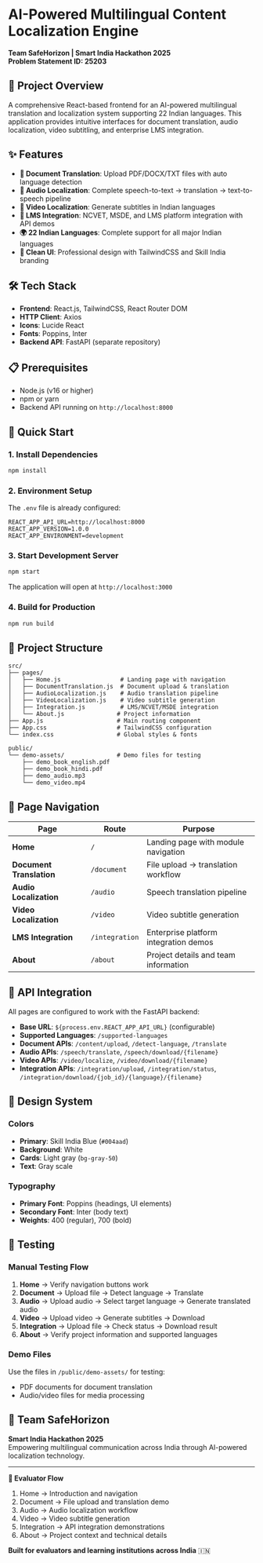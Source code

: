 # AI-Powered Multilingual Content Localization Engine

**Team SafeHorizon | Smart India Hackathon 2025**  
**Problem Statement ID: 25203**

## 🚀 Project Overview

A comprehensive React-based frontend for an AI-powered multilingual translation and localization system supporting 22 Indian languages. This application provides intuitive interfaces for document translation, audio localization, video subtitling, and enterprise LMS integration.

## ✨ Features

- **📄 Document Translation**: Upload PDF/DOCX/TXT files with auto language detection
- **🎵 Audio Localization**: Complete speech-to-text → translation → text-to-speech pipeline
- **🎥 Video Localization**: Generate subtitles in Indian languages
- **🏢 LMS Integration**: NCVET, MSDE, and LMS platform integration with API demos
- **🌍 22 Indian Languages**: Complete support for all major Indian languages
- **🎨 Clean UI**: Professional design with TailwindCSS and Skill India branding

## 🛠️ Tech Stack

- **Frontend**: React.js, TailwindCSS, React Router DOM
- **HTTP Client**: Axios
- **Icons**: Lucide React
- **Fonts**: Poppins, Inter
- **Backend API**: FastAPI (separate repository)

## 📋 Prerequisites

- Node.js (v16 or higher)
- npm or yarn
- Backend API running on `http://localhost:8000`

## 🚀 Quick Start

### 1. Install Dependencies
```bash
npm install
```

### 2. Environment Setup
The `.env` file is already configured:
```env
REACT_APP_API_URL=http://localhost:8000
REACT_APP_VERSION=1.0.0
REACT_APP_ENVIRONMENT=development
```

### 3. Start Development Server
```bash
npm start
```

The application will open at `http://localhost:3000`

### 4. Build for Production
```bash
npm run build
```

## 📁 Project Structure

```
src/
├── pages/
│   ├── Home.js                 # Landing page with navigation
│   ├── DocumentTranslation.js  # Document upload & translation
│   ├── AudioLocalization.js    # Audio translation pipeline
│   ├── VideoLocalization.js    # Video subtitle generation
│   ├── Integration.js          # LMS/NCVET/MSDE integration
│   └── About.js               # Project information
├── App.js                     # Main routing component
├── App.css                    # TailwindCSS configuration
└── index.css                  # Global styles & fonts

public/
└── demo-assets/               # Demo files for testing
    ├── demo_book_english.pdf
    ├── demo_book_hindi.pdf
    ├── demo_audio.mp3
    └── demo_video.mp4
```

## 🎯 Page Navigation

| Page | Route | Purpose |
|------|-------|---------|
| **Home** | `/` | Landing page with module navigation |
| **Document Translation** | `/document` | File upload → translation workflow |
| **Audio Localization** | `/audio` | Speech translation pipeline |
| **Video Localization** | `/video` | Video subtitle generation |
| **LMS Integration** | `/integration` | Enterprise platform integration demos |
| **About** | `/about` | Project details and team information |

## 🔧 API Integration

All pages are configured to work with the FastAPI backend:

- **Base URL**: `${process.env.REACT_APP_API_URL}` (configurable)
- **Supported Languages**: `/supported-languages`
- **Document APIs**: `/content/upload`, `/detect-language`, `/translate`
- **Audio APIs**: `/speech/translate`, `/speech/download/{filename}`
- **Video APIs**: `/video/localize`, `/video/download/{filename}`
- **Integration APIs**: `/integration/upload`, `/integration/status`, `/integration/download/{job_id}/{language}/{filename}`

## 🎨 Design System

### Colors
- **Primary**: Skill India Blue (`#004aad`)
- **Background**: White
- **Cards**: Light gray (`bg-gray-50`)
- **Text**: Gray scale

### Typography
- **Primary Font**: Poppins (headings, UI elements)
- **Secondary Font**: Inter (body text)
- **Weights**: 400 (regular), 700 (bold)

## 🧪 Testing

### Manual Testing Flow
1. **Home** → Verify navigation buttons work
2. **Document** → Upload file → Detect language → Translate
3. **Audio** → Upload audio → Select target language → Generate translated audio
4. **Video** → Upload video → Generate subtitles → Download
5. **Integration** → Upload file → Check status → Download result
6. **About** → Verify project information and supported languages

### Demo Files
Use the files in `/public/demo-assets/` for testing:
- PDF documents for document translation
- Audio/video files for media processing

## 👥 Team SafeHorizon

**Smart India Hackathon 2025**  
Empowering multilingual communication across India through AI-powered localization technology.

---

**🎯 Evaluator Flow**
1. Home → Introduction and navigation
2. Document → File upload and translation demo
3. Audio → Audio localization workflow
4. Video → Video subtitle generation
5. Integration → API integration demonstrations
6. About → Project context and technical details

**Built for evaluators and learning institutions across India** 🇮🇳
